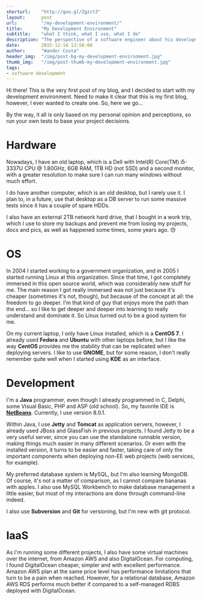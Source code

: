 ```yaml
---
shorturl:    "http://goo.gl/Zgzct3"
layout:      post
url:         "/my-development-environment/"
title:       "My Development Environment"
subtitle:    "what I think, what I use, what I do"
description: "The perspective of a software engineer about his development environment."
date:        2015-12-14 13:56:00
author:      "Wander Costa"
header_img:  "/img/post-bg-my-development-environment.jpg"
thumb_img:   "/img/post-thumb-my-development-environment.jpg"
tags:
- software development
---
```


Hi there! This is the very first post of my blog, and I decided to start with my development environment. Need to make it clear that this is my first blog, however, I ever wanted to create one. So, here we go...<!--more-->

By the way, it all is only based on my personal opinion and perceptions, so run your own tests to base your project decisions.

# Hardware

Nowadays, I have an old laptop, which is a Dell with Intel(R) Core(TM) i5-3337U CPU @ 1.80GHz, 6GB RAM, 1TB HD (not SSD) and a second monitor, with a greater resolution to make sure I can run many windows without much effort.

I do have another computer, which is an old desktop, but I rarely use it. I plan to, in a future, use that desktop as a DB server to run some massive tests since it has a couple of spare HDDs.

I also have an external 2TB network hard drive, that I bought in a work trip, which I use to store my backups and prevent me from losing my projects, docs and pics, as well as happened some times, some years ago. :sweat:

# OS

In 2004 I started working to a government organization, and in 2005 I started running Linux at this organization. Since that time, I got completely immersed in this open source world, which was considerably new stuff for me. The main reason I got really immersed was not just because it's cheaper (sometimes it's not, though), but because of the concept at all: the freedom to go deeper. I'm that kind of guy that enjoys more the path than the end... so I like to get deeper and deeper into learning to really understand and dominate it. So Linux turned out to be a good system for me.

On my current laptop, I only have Linux installed, which is a **CentOS 7**. I already used **Fedora** and **Ubuntu** with other laptops before, but I like the way **CentOS** provides me the stability that can be replicated when deploying servers. I like to use **GNOME**, but for some reason, I don't really remember quite well when I started using **KDE** as an interface.

# Development

I'm a **Java** programmer, even though I already programmed in C, Delphi, some Visual Basic, PHP and ASP (old school). So, my favorite IDE is **[NetBeans][netbeans]**. Currently, I use version 8.0.1.

Within Java, I use **Jetty** and **Tomcat** as application servers, however, I already used JBoss and GlassFish in previous projects. I found Jetty to be a very useful server, since you can use the standalone runnable version, making things much easier in many different scenarios. Or even with the installed version, it turns to be easier and faster, taking care of only the important components when deploying non-EE web projects (web services, for example).

My preferred database system is MySQL, but I'm also learning MongoDB. Of course, it's not a matter of comparison, as I cannot compare bananas with apples. I also use MySQL Workbench to make database management a little easier, but most of my interactions are done through command-line indeed.

I also use **Subversion** and **Git** for versioning, but I'm new with git protocol.

# IaaS

As I'm running some different projects, I also have some virtual machines over the internet, from Amazon AWS and also DigitalOcean. For computing, I found DigitalOcean cheaper, simpler and with excellent performance. Amazon AWS plan at the same price level has performance limitations that turn to be a pain when reached. However, for a relational database, Amazon AWS RDS performs much better if compared to a self-managed RDBS deployed with DigitalOcean.

[netbeans]:http://netbeans.org
